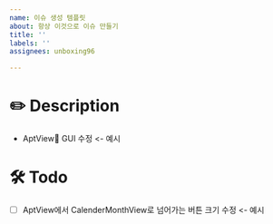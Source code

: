 ```yaml
---
name: 이슈 생성 템플릿
about: 항상 이것으로 이슈 만들기
title: ''
labels: ''
assignees: unboxing96

---
```


# ✏️ Description
- AptView GUI 수정 <- 예시

# 🛠️ Todo
- [ ] AptView에서 CalenderMonthView로 넘어가는 버튼 크기 수정  <- 예시
